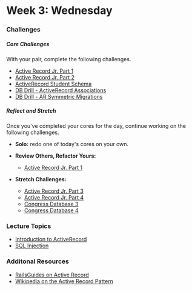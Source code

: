 # Week 3:  Wednesday

### Challenges

##### Core Challenges
With your pair, complete the following challenges.
* [Active Record Jr. Part 1](https://github.com/$DBC_COHORT/activerecord-jr-1-a-basic-orm-challenge)
* [Active Record Jr. Part 2](https://github.com/$DBC_COHORT/activerecord-jr-2-sql-be-gone-challenge)
* [ActiveRecord Student Schema](https://github.com/$DBC_COHORT/db-drill-ar-student-schema-challenge)
* [DB Drill - ActiveRecord Associations](https://github.com/$DBC_COHORT/database-drill-activerecord-associations-challenge)
* [DB Drill - AR Symmetric Migrations](https://github.com/$DBC_COHORT/db-drill-ar-symmetric-migrations-challenge)



##### Reflect and Stretch
Once you've completed your cores for the day, continue working on the following challenges.

- **Solo:** redo one of today's cores on your own.

- **Review Others, Refactor Yours:**
  * [Active Record Jr. Part 1](https://github.com/$DBC_COHORT/activerecord-jr-1-a-basic-orm-challenge)

- **Stretch Challenges:**
  * [Active Record Jr. Part 3](https://github.com/$DBC_COHORT/activerecord-jr-3-pragmatism-challenge)
  * [Active Record Jr. Part 4](https://github.com/$DBC_COHORT/activerecord-jr-4-metaprogramming-challenge)
  * [Congress Database 3](https://github.com/$DBC_COHORT/congress-database-3-refactoring-congresspeople-refining-object-orientation-challenge)
  * [Congress Database 4](https://github.com/$DBC_COHORT/congress-database-4-deeper-analysis-with-ruby-challenge)


### Lecture Topics
- [Introduction to ActiveRecord](../resources/lectures.md#introduction-to-activerecord)
- [SQL Injection](../resources/lectures.md#sql-injection)

### Additonal Resources
- [RailsGuides on Active Record](http://guides.rubyonrails.org/active_record_querying.html)
- [Wikipedia on the Active Record Pattern](http://en.wikipedia.org/wiki/Active_record_pattern)
